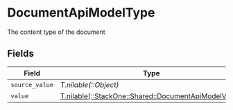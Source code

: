 # DocumentApiModelType

The content type of the document


## Fields

| Field                                                                                                | Type                                                                                                 | Required                                                                                             | Description                                                                                          |
| ---------------------------------------------------------------------------------------------------- | ---------------------------------------------------------------------------------------------------- | ---------------------------------------------------------------------------------------------------- | ---------------------------------------------------------------------------------------------------- |
| `source_value`                                                                                       | *T.nilable(::Object)*                                                                                | :heavy_minus_sign:                                                                                   | N/A                                                                                                  |
| `value`                                                                                              | [T.nilable(::StackOne::Shared::DocumentApiModelValue)](../../models/shared/documentapimodelvalue.md) | :heavy_minus_sign:                                                                                   | N/A                                                                                                  |
